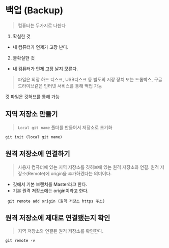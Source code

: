 # 백업 (Backup)

> 컴퓨터는 두가지로 나뉜다

1. 확실한 것
- 내 컴퓨터가 언제가 고장 난다.
2. 불확실한 것
- 내 컴퓨터가 언제 고장 날지 모른다.

> 파일은 외장 하드 디스크, USB디스크 등 별도의  저장 장치 또는 드롭박스, 구글 드라이브같은 인터넷 서비스를 통해 백업 가능

깃 파일은 깃허브를 통해 가능

## 지역 저장소 만들기

> `Local git name` 폴더를 만들어서  저장소로 초기화

``` git init (local git name) ```


## 원격 저장소에 연결하기

> 사용자 컴퓨터에 있는 지역 저장소를 깃허브에 있는 원격 저장소와 연결.
원격 저장소(Remote)에 origin을 추가하겠다는 의미이다.


- 깃에서 기본 브랜치를 Master라고 한다.
- 기본 원격 저장소에는 origin이라고 한다.

``` git remote add origin (원격 저장소 https 주소)```


## 원격 저장소에 제대로 연결됐는지 확인

> 지역 저장소와 연결된 원격 저장소를 확인한다.

``` git remote -v ```

